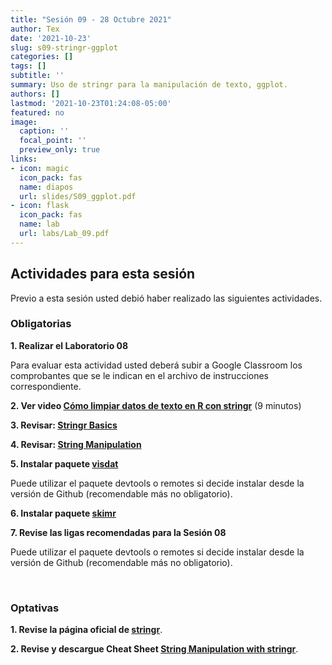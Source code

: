 ```yaml
---
title: "Sesión 09 - 28 Octubre 2021"
author: Tex
date: '2021-10-23'
slug: s09-stringr-ggplot
categories: []
tags: []
subtitle: ''
summary: Uso de stringr para la manipulación de texto, ggplot.
authors: []
lastmod: '2021-10-23T01:24:08-05:00'
featured: no
image:
  caption: ''
  focal_point: ''
  preview_only: true
links:
- icon: magic
  icon_pack: fas
  name: diapos
  url: slides/S09_ggplot.pdf
- icon: flask
  icon_pack: fas
  name: lab
  url: labs/Lab_09.pdf
---
```



## Actividades para esta sesión 

Previo a esta sesión usted debió haber realizado las siguientes actividades.


### Obligatorias

**1. Realizar el Laboratorio 08**

Para evaluar esta actividad usted deberá subir a Google Classroom los 
comprobantes que se le indican en el archivo de instrucciones correspondiente.

**2. Ver video [Cómo limpiar datos de texto en R con stringr](https://youtu.be/o--1Z59A9Kg)** (9 minutos)

**3. Revisar: [Stringr Basics](https://www.gastonsanchez.com/r4strings/stringr-basics.html)**

**4. Revisar: [String Manipulation](http://dept.stat.lsa.umich.edu/~jerrick/courses/stat701/notes/stringmanip.html)**

**5. Instalar paquete [visdat](https://github.com/ropensci/visdat)**

Puede utilizar el paquete devtools o remotes si decide instalar desde la versión de Github (recomendable más no obligatorio).

**6. Instalar paquete [skimr](https://github.com/ropensci/skimr)**

**7. Revise las ligas recomendadas para la Sesión 08**

Puede utilizar el paquete devtools o remotes si decide instalar desde la versión de Github (recomendable más no obligatorio).

&nbsp;


### Optativas

**1. Revise la página oficial de [stringr](https://stringr.tidyverse.org)**.

**2. Revise y descargue Cheat Sheet [String Manipulation with stringr](https://github.com/rstudio/cheatsheets/blob/master/strings.pdf)**.

&nbsp;

&nbsp;

